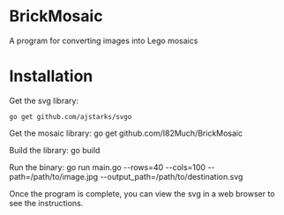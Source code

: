 BrickMosaic
===========

A program for converting images into Lego mosaics

# Installation
Get the svg library:

    go get github.com/ajstarks/svgo

Get the mosaic library:
    go get github.com/I82Much/BrickMosaic

Build the library:
    go build

Run the binary:
    go run main.go --rows=40 --cols=100 --path=/path/to/image.jpg --output_path=/path/to/destination.svg

Once the program is complete, you can view the svg in a web browser to see the instructions.